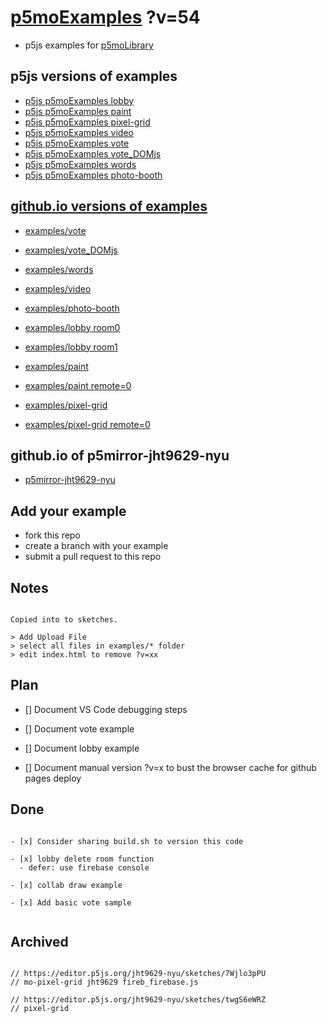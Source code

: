 # [p5moExamples](https://github.com/molab-itp/p5moExamples.git) ?v=54

- p5js examples for [p5moLibrary](https://github.com/molab-itp/p5moLibrary.git)

## p5js versions of examples

- [p5js p5moExamples lobby](https://editor.p5js.org/jht9629-nyu/sketches/vP6sWN4Cu)
- [p5js p5moExamples paint](https://editor.p5js.org/jht9629-nyu/sketches/nBefVKAbH)
- [p5js p5moExamples pixel-grid](https://editor.p5js.org/jht9629-nyu/sketches/CntV1JQNp)
- [p5js p5moExamples video](https://editor.p5js.org/jht9629-nyu/sketches/KeRAIMzHN)
- [p5js p5moExamples vote](https://editor.p5js.org/jht9629-nyu/sketches/EEafnQwr1)
- [p5js p5moExamples vote_DOMjs](https://editor.p5js.org/jht9629-nyu/sketches/CAgivET8K)
- [p5js p5moExamples words](https://editor.p5js.org/jht9629-nyu/sketches/23h3z1G82)
- [p5js p5moExamples photo-booth](https://editor.p5js.org/jht9629-nyu/sketches/5VKqK34Ps)

## [github.io versions of examples](https://molab-itp.github.io/p5moExamples?v=54)

- [examples/vote](examples/vote?v=54)
- [examples/vote_DOMjs](examples/vote_DOMjs?v=54)
- [examples/words](examples/words?v=54)
- [examples/video](examples/video?v=54)
- [examples/photo-booth](examples/photo-booth?v=54)

- [examples/lobby room0](examples/lobby?v=54&room=room0)
- [examples/lobby room1](examples/lobby?v=54&room=room1)
- [examples/paint](examples/paint?v=54)
- [examples/paint remote=0](examples/paint?v=54&remote=0)
- [examples/pixel-grid](examples/pixel-grid?v=54)
- [examples/pixel-grid remote=0](examples/pixel-grid?v=54&remote=0)

## github.io of p5mirror-jht9629-nyu

- [p5mirror-jht9629-nyu](https://jht9629-nyu.github.io/p5mirror-jht9629-nyu/p5projects-index.html)

## Add your example

- fork this repo
- create a branch with your example
- submit a pull request to this repo

## Notes

```

Copied into to sketches.

> Add Upload File
> select all files in examples/* folder
> edit index.html to remove ?v=xx

```

## Plan

- [] Document VS Code debugging steps

- [] Document vote example

- [] Document lobby example

- [] Document manual version ?v=x to bust the browser cache for github pages deploy

## Done

```

- [x] Consider sharing build.sh to version this code

- [x] lobby delete room function
  - defer: use firebase console

- [x] collab draw example

- [x] Add basic vote sample


```

## Archived

```

// https://editor.p5js.org/jht9629-nyu/sketches/7Wjlo3pPU
// mo-pixel-grid jht9629 fireb_firebase.js

// https://editor.p5js.org/jht9629-nyu/sketches/twgS6eWRZ
// pixel-grid


```
